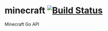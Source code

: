 minecraft [![Build Status](https://travis-ci.org/minotar/minecraft.png)](https://travis-ci.org/minotar/minecraft)
=========

Minecraft Go API
